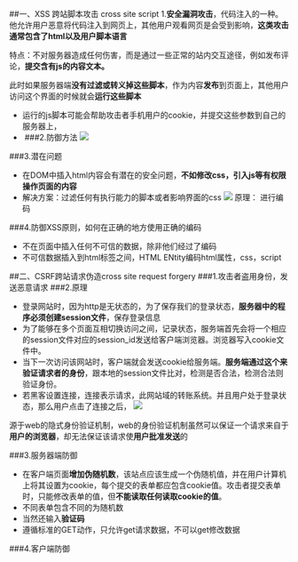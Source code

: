 ##一、XSS 跨站脚本攻击 cross site script
1.**安全漏洞攻击**，代码注入的一种。他允许用户恶意将代码注入到网页上，其他用户观看网页是会受到影响，**这类攻击通常包含了html以及用户脚本语言**

特点：不对服务器造成任何伤害，而是通过一些正常的站内交互途径，例如发布评论，**提交含有js的内容文本。**

此时如果服务器端**没有过滤或转义掉这些脚本**，作为内容**发布**到页面上，其他用户访问这个界面的时候就会**运行这些脚本**

* 运行的js脚本可能会帮助攻击者手机用户的cookie，并提交这些参数到自己的服务器上，
* ​
###2.防御方法
![](https://segmentfault.com/image?src=http://p1.bqimg.com/567571/1118c14e7f1bab75.png&objectId=1190000007752362&token=6c7975444d224f5c469e957476fc20f5)

###3.潜在问题
* 在DOM中插入html内容会有潜在的安全问题，**不如修改css，引入js等有权限操作页面的内容**
* 解决方案：过滤任何有执行能力的脚本或者影响界面的css
  ![](https://segmentfault.com/image?src=http://p1.bpimg.com/567571/68bb369accc2edb3.png&objectId=1190000007752362&token=2e7e9d859ad13460317c1dc069e822ae)
  原理： 进行编码

###4.防御XSS原则，如何在正确的地方使用正确的编码

* 不在页面中插入任何不可信的数据，除非他们经过了编码
* 不可信数据插入到html标签之间，HTML ENtity编码html属性，css，script


##二、CSRF跨站请求伪造cross site request forgery
###1.攻击者盗用身份，发送恶意请求
###2.原理
* 登录网站时，因为http是无状态的，为了保存我们的登录状态，**服务器中的程序必须创建session文件**，保存登录信息
* 为了能够在多个页面互相切换访问之间，记录状态，服务端首先会将一个相应的session文件对应的session_id发送给客户端浏览器。浏览器写入cookie文件中。
* 当下一次访问该网站时，客户端就会发送cookie给服务端。**服务端通过这个来验证请求者的身份**，跟本地的session文件比对，检测是否合法，检测合法则验证身份。
* 若黑客设置连接，连接表示请求，此网站域的转账系统。并且用户处于登录状态，那么用户点击了连接之后，
  ![](http://pic002.cnblogs.com/img/hyddd/200904/2009040916453171.jpg)

源于web的隐式身份验证机制，web的身份验证机制虽然可以保证一个请求来自于**用户的浏览器**，却无法保证该请求使**用户批准发送**的

###3.服务器端防御
* 在客户端页面**增加伪随机数**，该站点应该生成一个伪随机值，并在用户计算机上将其设置为cookie，每个提交的表单都应包含cookie值。攻击者提交表单时，只能修改表单的值，但**不能读取任何读取cookie的值**。 
* 不同表单包含不同的为随机数
* 当然还输入**验证码**
* 遵循标准的GET动作，只允许get请求数据，不可以get修改数据

###4.客户端防御